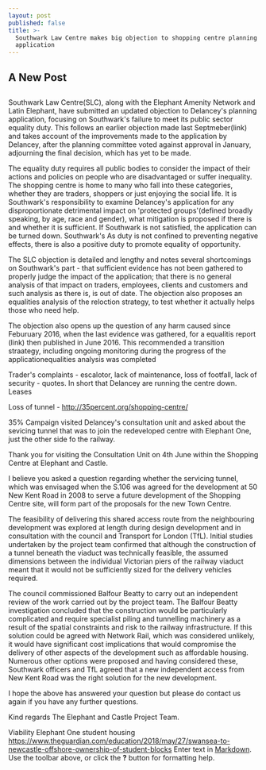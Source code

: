 ```yaml
---
layout: post
published: false
title: >-
  Southwark Law Centre makes big objection to shopping centre planning
  application
---
```

## A New Post
## 
Southwark Law Centre(SLC), along with the Elephant Amenity Network and Latin Elephant, have submitted an updated objection to Delancey's planning application, focusing on Southwark's failure to meet its public sector equality duty.  This follows an earlier objection made last Septmeber(link) and takes account of the improvements made to the application by Delancey, after the planning committee voted against approval in January, adjourning the final decision, which has yet to be made.

The equality duty requires all public bodies to consider the impact of their actions and policies on people who are disadvantaged or suffer inequality.  The shopping centre is home to many who fall into these categories, whether they are traders, shoppers or just enjoying the social life.  It is Southwark's responsibility to examine Delancey's application for any disproportionate detrimental impact on 'protected groups'(defined broadly speaking, by age, race and gender), what mitigation is proposed if there is and whether it is sufficient.  If Southwark is not satisfied, the application can be turned down.  Southwark's As  duty is not confined to preventing negative effects, there is also a positive duty to promote equality of opportunity.

The SLC objection is detailed and lengthy and notes several shortcomings on Southwark's part - that sufficient evidence has not been gathered to properly judge the impact of the application; that there is no general analysis of that impact on traders, employees, clients and customers and such analysis as there is, is out of date. The objection also proposes an equalities analysis of the reloction strategy, to test whether it actually helps those who need help.

The objection also opens up the question of any harm caused since Feburuary 2016, when the last evidence was gathered, for a equalitis report (link) then published in June 2016.  This recommended a transition straategy, including ongoing monitoring during the progress of the applicationequalities analysis was completed



Trader's complaints - escalotor, lack of maintenance, loss of footfall, lack of security - quotes.  In short that Delancey are running the centre down.  Leases

Loss of tunnel - http://35percent.org/shopping-centre/

35% Campaign visited Delancey's consultation unit and asked about the sevicing tunnel that was to join the redeveloped centre with Elephant One, just the other side fo the railway.

Thank you for visiting the Consultation Unit on 4th June within the Shopping Centre at Elephant and Castle. 

I believe you asked a question regarding whether the servicing tunnel, which was envisaged when the S.106 was agreed for the development at 50 New Kent Road in 2008 to serve a future development of the Shopping Centre site, will form part of the proposals for the new Town Centre.

The feasibility of delivering this shared access route from the neighbouring development was explored at length during design development and in consultation with the council and Transport for London (TfL). Initial studies undertaken by the project team confirmed that although the construction of a tunnel beneath the viaduct was technically feasible, the assumed dimensions between the individual Victorian piers of the railway viaduct meant that it would not be sufficiently sized for the delivery vehicles required. 

The council commissioned Balfour Beatty to carry out an independent review of the work carried out by the project team. The Balfour Beatty investigation concluded that the construction would be particularly complicated and require specialist piling and tunnelling machinery as a result of the spatial constraints and risk to the railway infrastructure. If this solution could be agreed with Network Rail, which was considered unlikely, it would have significant cost implications that would compromise the delivery of other aspects of the development such as affordable housing. Numerous other options were proposed and having considered these, Southwark officers and TfL agreed that a new independent access from New Kent Road was the right solution for the new development.

I hope the above has answered your question but please do contact us again if you have any further questions.

Kind regards
The Elephant and Castle Project Team.

Viability
Elephant One student housing https://www.theguardian.com/education/2018/may/27/swansea-to-newcastle-offshore-ownership-of-student-blocks
Enter text in [Markdown](http://daringfireball.net/projects/markdown/). Use the toolbar above, or click the **?** button for formatting help.
